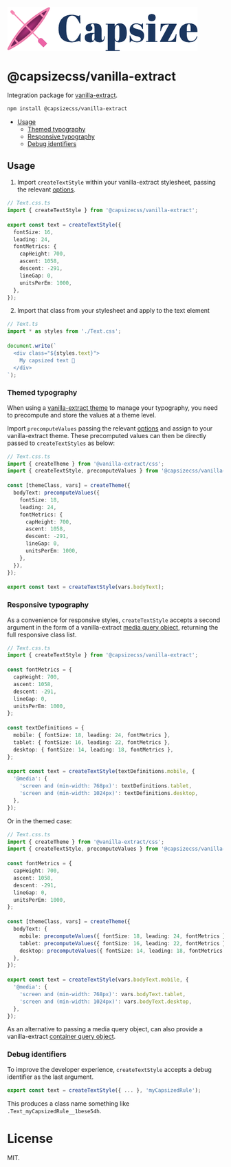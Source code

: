 <img src="https://raw.githubusercontent.com/seek-oss/capsize/HEAD/images/capsize-header.png" alt="Capsize" title="Capsize" width="443px" />
<br/>

# @capsizecss/vanilla-extract

Integration package for [vanilla-extract](https://vanilla-extract.style).

```bash
npm install @capsizecss/vanilla-extract
```

- [Usage](#usage)
  - [Themed typography](#themed-typography)
  - [Responsive typography](#responsive-typography)
  - [Debug identifiers](#debug-identifiers)

## Usage

1. Import `createTextStyle` within your vanilla-extract stylesheet, passing the relevant [options](../../README.md#options).

```ts
// Text.css.ts
import { createTextStyle } from '@capsizecss/vanilla-extract';

export const text = createTextStyle({
  fontSize: 16,
  leading: 24,
  fontMetrics: {
    capHeight: 700,
    ascent: 1058,
    descent: -291,
    lineGap: 0,
    unitsPerEm: 1000,
  },
});
```

2. Import that class from your stylesheet and apply to the text element

```ts
// Text.ts
import * as styles from './Text.css';

document.write(`
  <div class="${styles.text}">
    My capsized text 🛶
  </div>
`);
```

### Themed typography

When using a [vanilla-extract theme](https://vanilla-extract.style/documentation/styling-api/#createtheme) to manage your typography, you need to precompute and store the values at a theme level.

Import `precomputeValues` passing the relevant [options](../../README.md#options) and assign to your vanilla-extract theme. These precomputed values can then be directly passed to `createTextStyles` as below:

```ts
// Text.css.ts
import { createTheme } from '@vanilla-extract/css';
import { createTextStyle, precomputeValues } from '@capsizecss/vanilla-extract';

const [themeClass, vars] = createTheme({
  bodyText: precomputeValues({
    fontSize: 18,
    leading: 24,
    fontMetrics: {
      capHeight: 700,
      ascent: 1058,
      descent: -291,
      lineGap: 0,
      unitsPerEm: 1000,
    },
  }),
});

export const text = createTextStyle(vars.bodyText);
```

### Responsive typography

As a convenience for responsive styles, `createTextStyle` accepts a second argument in the form of a vanilla-extract [media query object](https://vanilla-extract.style/documentation/styling-api/#style), returning the full responsive class list.

```ts
// Text.css.ts
import { createTextStyle } from '@capsizecss/vanilla-extract';

const fontMetrics = {
  capHeight: 700,
  ascent: 1058,
  descent: -291,
  lineGap: 0,
  unitsPerEm: 1000,
};

const textDefinitions = {
  mobile: { fontSize: 18, leading: 24, fontMetrics },
  tablet: { fontSize: 16, leading: 22, fontMetrics },
  desktop: { fontSize: 14, leading: 18, fontMetrics },
};

export const text = createTextStyle(textDefinitions.mobile, {
  '@media': {
    'screen and (min-width: 768px)': textDefinitions.tablet,
    'screen and (min-width: 1024px)': textDefinitions.desktop,
  },
});
```

Or in the themed case:

```ts
// Text.css.ts
import { createTheme } from '@vanilla-extract/css';
import { createTextStyle, precomputeValues } from '@capsizecss/vanilla-extract';

const fontMetrics = {
  capHeight: 700,
  ascent: 1058,
  descent: -291,
  lineGap: 0,
  unitsPerEm: 1000,
};

const [themeClass, vars] = createTheme({
  bodyText: {
    mobile: precomputeValues({ fontSize: 18, leading: 24, fontMetrics }),
    tablet: precomputeValues({ fontSize: 16, leading: 22, fontMetrics }),
    desktop: precomputeValues({ fontSize: 14, leading: 18, fontMetrics }),
  },
});

export const text = createTextStyle(vars.bodyText.mobile, {
  '@media': {
    'screen and (min-width: 768px)': vars.bodyText.tablet,
    'screen and (min-width: 1024px)': vars.bodyText.desktop,
  },
});
```

As an alternative to passing a media query object, can also provide a vanilla-extract [container query object](https://vanilla-extract.style/documentation/styling/#container-queries).

### Debug identifiers

To improve the developer experience, `createTextStyle` accepts a debug identifier as the last argument.

```ts
export const text = createTextStyle({ ... }, 'myCapsizedRule');
```

This produces a class name something like `.Text_myCapsizedRule__1bese54h`.

# License

MIT.

